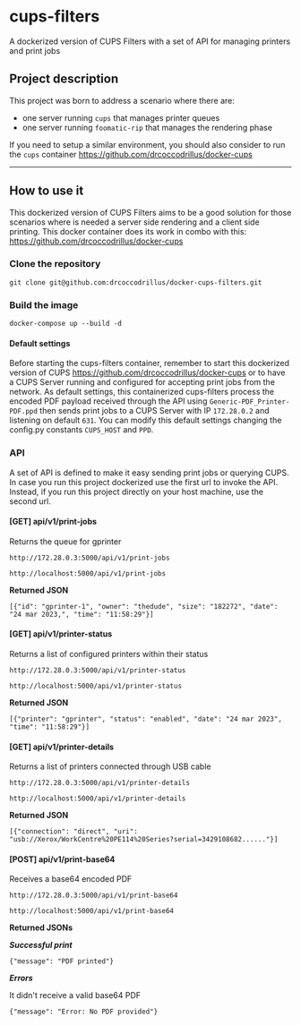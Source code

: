 # cups-filters

A dockerized version of CUPS Filters with a set of API for managing printers and print jobs

## Project description

This project was born to address a scenario where there are:

- one server running `cups` that manages printer queues
- one server running `foomatic-rip` that manages the rendering phase

If you need to setup a similar environment, you should also consider to run the `cups` container https://github.com/drcoccodrillus/docker-cups

***

## How to use it

This dockerized version of CUPS Filters aims to be a good solution for those scenarios where is needed a server side rendering and a client side printing. This docker container does its work in combo with this: https://github.com/drcoccodrillus/docker-cups

### Clone the repository

`git clone git@github.com:drcoccodrillus/docker-cups-filters.git`

### Build the image

`docker-compose up --build -d`

#### Default settings

Before starting the cups-filters container, remember to start this dockerized version of CUPS https://github.com/drcoccodrillus/docker-cups or to have a CUPS Server running and configured for accepting print jobs from the network. As default settings, this containerized cups-filters process the encoded PDF payload received through the API using `Generic-PDF_Printer-PDF.ppd` then sends print jobs to a CUPS Server with IP `172.28.0.2` and listening on default `631`. You can modify this default settings changing the config.py constants `CUPS_HOST` and `PPD`.

### API

A set of API is defined to make it easy sending print jobs or querying CUPS. In case you run this project dockerized use the first url to invoke the API. Instead, if you run this project directly on your host machine, use the second url.

#### [GET] api/v1/print-jobs

Returns the queue for gprinter

`http://172.28.0.3:5000/api/v1/print-jobs`

`http://localhost:5000/api/v1/print-jobs`

**Returned JSON**
```
[{"id": "gprinter-1", "owner": "thedude", "size": "182272", "date": "24 mar 2023,", "time": "11:58:29"}]
```
#### [GET] api/v1/printer-status

Returns a list of configured printers within their status

`http://172.28.0.3:5000/api/v1/printer-status`

`http://localhost:5000/api/v1/printer-status`

**Returned JSON**
```
[{"printer": "gprinter", "status": "enabled", "date": "24 mar 2023", "time": "11:58:29"}]
```

#### [GET] api/v1/printer-details

Returns a list of printers connected through USB cable

`http://172.28.0.3:5000/api/v1/printer-details`

`http://localhost:5000/api/v1/printer-details`

**Returned JSON**
```
[{"connection": "direct", "uri": "usb://Xerox/WorkCentre%20PE114%20Series?serial=3429108682......"}]
```

#### [POST] api/v1/print-base64

Receives a base64 encoded PDF

`http://172.28.0.3:5000/api/v1/print-base64`

`http://localhost:5000/api/v1/print-base64`


**Returned JSONs**

***Successful print***

```
{"message": "PDF printed"}
```

***Errors***

It didn't receive a valid base64 PDF
```
{"message": "Error: No PDF provided"}
```
